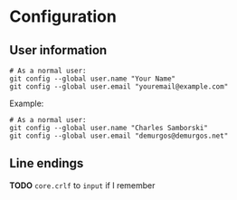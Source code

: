 # Configuration

## User information

```shell
# As a normal user:
git config --global user.name "Your Name"
git config --global user.email "youremail@example.com"
```

Example:

```shell
# As a normal user:
git config --global user.name "Charles Samborski"
git config --global user.email "demurgos@demurgos.net"
```

## Line endings

**TODO** `core.crlf` to `input` if I remember

